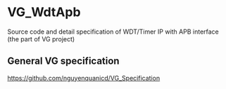 # VG_WdtApb
Source code and detail specification of WDT/Timer IP with APB interface
(the part of VG project)

## General VG specification
https://github.com/nguyenquanicd/VG_Specification


